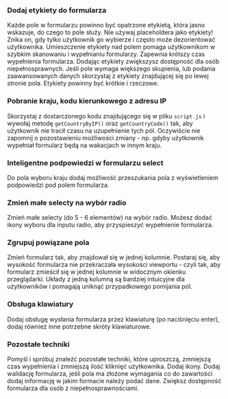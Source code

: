 ### Dodaj etykiety do formularza

Każde pole w formularzu powinno być opatrzone etykietą, która jasno wskazuje, do czego to pole służy. Nie używaj placeholdera jako etykiety! Znika on, gdy tylko użytkownik go wybierze i często może dezorientować użytkownika. Umieszczenie etykiety nad polem pomaga użytkownikom w szybkim skanowaniu i wypełnianiu formularzy. Zapewnia krótszy czas wypełnienia formularza. Dodając etykiety zwiększysz dostępność dla osób niepełnosprawnych. Jeśli pole wymaga większego skupienia, lub podania zaawansowanych danych skorzystaj z etykiety znajdującej się po lewej stronie pola. Etykiety powinny być krótkie i rzeczowe.

### Pobranie kraju, kodu kierunkowego z adresu IP

Skorzystaj z dostarczonego kodu znajdującego się w pliku `script.js` i wywołaj metodę `getCountryByIP()` oraz `getCountryCode()` tak, aby użytkownik nie tracił czasu na uzupełnienie tych pól. Oczywiście nie zapomnij o pozostawieniu możliwości zmiany - np. gdyby użytkownik wypełniał formularz będą na wakacjach w innym kraju.

### Inteligentne podpowiedzi w formularzu select

Do pola wyboru kraju dodaj możliwość przeszukania pola z wyświetleniem podpowiedzi pod polem formularza.

### Zmień małe selecty na wybór radio

Zmień małe selecty (do 5 - 6 elementów) na wybór radio. Możesz dodać ikony wyboru dla inputu radio, aby przyspieszyć wypełnienie formularza.

### Zgrupuj powiązane pola

Zmień formularz tak, aby znajdował się w jednej kolumnie. Postaraj się, aby wysokość formularza nie przekraczała wysokości viewportu - czyli tak, aby formularz zmieścił się w jednej kolumnie w widocznym okienku przeglądarki. Układy z jedną kolumną są bardziej intuicyjne dla użytkowników i pomagają uniknąć przypadkowego pomijania pól.

### Obsługa klawiatury

Dodaj obsługę wysłania formularza przez klawiaturę (po naciśnięciu enter), dodaj również inne potrzebne skróty klawiaturowe.

### Pozostałe techniki

Pomyśl i spróbuj znaleźć pozostałe techniki, które uproszczą, zmniejszą czas wypełnienia i zmniejszą ilość kliknięć użytkownika. Dodaj ikony. Dodaj walidację formularza, jeśli pola ma złożone wymagania co do zawartości dodaj informację w jakim formacie należy podać dane. Zwiększ dostępność formularza dla osób z niepełnosprawnościami.
